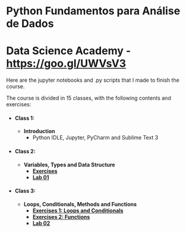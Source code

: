 # Python Fundamentos para Análise de Dados 
# Data Science Academy - https://goo.gl/UWVsV3

<!-- ### **[Certificate.](https://www.coursera.org/account/accomplishments/records/KCKPHCSMLQKS)** Completed at ? ?, 2018. -->

Here are the jupyter notebooks and .py scripts that I made to finish the course.

The course is divided in 15 classes, with the following contents and exercises:

* #### Class 1:
  * **Introduction**
    * Python IDLE, Jupyter, PyCharm and Sublime Text 3
  
* #### Class 2:
  * **Variables, Types and Data Structure**
    * **[Exercises](https://github.com/samuel-sanches-BR/Cursos-Python/blob/dsa-fundPythonExercises/DSA-Python-Cap02-Exercicios.ipynb)**
    * **[Lab 01](https://github.com/samuel-sanches-BR/Cursos-Python/blob/dsa-fundPythonExercises/game.py)**
     
* #### Class 3:
  * **Loops, Conditionals, Methods and Functions**
    * **[Exercises 1: Loops and Conditionals](https://github.com/samuel-sanches-BR/Cursos-Python/blob/dsa-fundPythonExercises/DSA-Python-Cap03-Exercicios-Loops-Condiconais.ipynb)**
    * **[Exercises 2: Functions](https://github.com/samuel-sanches-BR/Cursos-Python/blob/dsa-fundPythonExercises/DSA-Python-Cap03-Exercicios-Funcoes.ipynb)**
    * **[Lab 02](https://github.com/samuel-sanches-BR/Cursos-Python/blob/dsa-fundPythonExercises/calculadora_v1.py)**
 
      
<!-- * #### Class 3:
  * **Solved Exercise: Matrix Sum**
  * **Solved Exercise: Matrix Multiplication**
  * **OOP: Object Oriented Programming 1**
  * **OOP: Object Oriented Programming 2**
  * **Testable Codes**
  * **Tests**
      * Testable Codes
  * **Exercise list - 3 and Extra exercises**
      * [Exercise 1, 2 and Extra exercise 1, 2](https://github.com/samuel-sanches-BR/Cursos-Python/blob/exercises-coursera-python2/Week3_1_2_E_1_2_class_triangle.py)
      
-->
